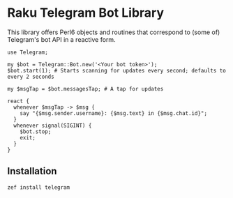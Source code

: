 # Raku Telegram Bot Library

This library offers Perl6 objects and routines that correspond to (some of) Telegram's bot API in a reactive form.

```perl6
use Telegram;

my $bot = Telegram::Bot.new('<Your bot token>');
$bot.start(1); # Starts scanning for updates every second; defaults to every 2 seconds

my $msgTap = $bot.messagesTap; # A tap for updates

react {
  whenever $msgTap -> $msg {
    say "{$msg.sender.username}: {$msg.text} in {$msg.chat.id}";
  }
  whenever signal(SIGINT) {
    $bot.stop;
    exit;
  }
}
```

## Installation
`zef install telegram`
